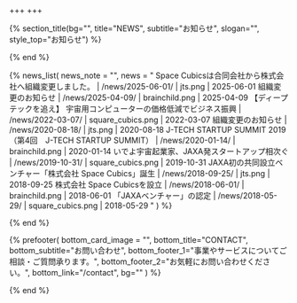 +++
+++

{% section_title(bg="", title="NEWS", subtitle="お知らせ", slogan="", style_top="お知らせ") %}
<!--display element -->
{% end %}

{% news_list(
  news_note = "",
  news = "
Space Cubicsは合同会社から株式会社へ組織変更しました。 | /news/2025-06-01/ | jts.png | 2025-06-01
組織変更のお知らせ | /news/2025-04-09/ | brainchild.png | 2025-04-09
【ディープテックを追え】 宇宙用コンピューターの価格低減でビジネス振興 | /news/2022-03-07/ | square_cubics.png | 2022-03-07
組織変更のお知らせ | /news/2020-08-18/ | jts.png | 2020-08-18
J-TECH STARTUP SUMMIT 2019（第4回　J-TECH STARTUP SUMMIT） | /news/2020-01-14/ | brainchild.png | 2020-01-14
いでよ宇宙起業家、JAXA発スタートアップ相次ぐ | /news/2019-10-31/ | square_cubics.png  | 2019-10-31
JAXA初の共同設立ベンチャー「株式会社 Space Cubics」誕生 | /news/2018-09-25/ | jts.png | 2018-09-25
株式会社 Space Cubicsを設立 | /news/2018-06-01/ | brainchild.png | 2018-06-01
「JAXAベンチャー」の認定 | /news/2018-05-29/ | square_cubics.png | 2018-05-29
"
) %}
<!-- no text -->
{% end %}

{% prefooter(
  bottom_card_image = "<!--display element -->",
  bottom_title="CONTACT",
  bottom_subtitle="お問い合わせ",
  bottom_footer_1="事業やサービスについてご相談・ご質問承ります。",
  bottom_footer_2="お気軽にお問い合わせください。",
  bottom_link="/contact",
  bg=""
) %}
<!--display element -->
{% end %}